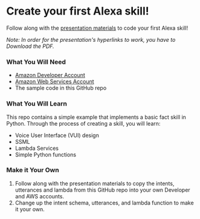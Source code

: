 # Create your first Alexa skill! 

Follow along with the [presentation materials](https://github.com/techemstudios/inspiring-women-alexa/raw/master/Create%20Your%20First%20Alexa%20Skill.pdf) to code your first Alexa skill!  

*Note: In order for the presentation's hyperlinks to work, you have to Download the PDF.*

### What You Will Need
* [Amazon Developer Account](https://developer.amazon.com/)
* [Amazon Web Services Account](https://aws.amazon.com/)
* The sample code in this GitHub repo 

### What You Will Learn
This repo contains a simple example that implements a basic fact skill in Python. Through the process of creating a skill, you will learn:
* Voice User Interface (VUI) design
* SSML
* Lambda Services
* Simple Python functions

### Make it Your Own

1. Follow along with the presentation materials to copy the intents, utterances and lambda from this GitHub repo into your own Developer and AWS accounts.  
2.  Change up the intent schema, utterances, and lambda function to make it your own. 
